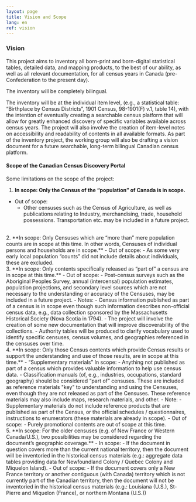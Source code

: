 ```yaml
---
layout: page
title: Vision and Scope
lang: en
ref: vision
---
```


### Vision

This project aims to inventory all born-print and born-digital statistical tables, detailed data, and mapping products, to the best of our ability, as well as all relevant documentation, for all census years in Canada (pre-Confederation to the present day).

The inventory will be completely bilingual.

The inventory will be at the individual item level, (e.g., a statistical table: “Birthplace by Census Districts”, 1901 Census, 98-1901(F) v.1, table 14), with the intention of eventually creating a searchable census platform that will allow for greatly enhanced discovery of specific variables available across census years. The project will also involve the creation of item-level notes on accessibility and readability of contents in all available formats. As part of the inventory project, the working group will also be drafting a vision document for a future searchable, long-term bilingual Canadian census platform.

#### Scope of the Canadian Census Discovery Portal

Some limitations on the scope of the project:

1. **In scope: Only the Census of the “population” of Canada is in scope.**
- Out of scope:
  - Other censuses such as the Census of Agriculture, as well as publications relating to Industry, merchandising, trade, household possessions. Transportation etc. may be included in a future project.  
<br />
2. **In scope: Only Censuses which are “more than” mere population counts are in scope at this time. In other words, Censuses of individual persons and households are in scope.**
- Out of scope:
  - As some very early local population “counts” did not include details about individuals, these are excluded.  
<br />
3. **In scope: Only contents specifically released as “part of” a census are in scope at this time.**
- Out of scope:
  - Post-census surveys such as the Aboriginal Peoples Survey,
annual (intercensal) population estimates, population projections, and secondary level sources which are not necessary to the understanding or accuracy of the Censuses, may be included in a future project.
- Notes:
  - Census information published as part of a census is in scope even though such information describes non-official census data, e.g., data collection sponsored by the Massachusetts Historical Society (Nova Scotia in 1794).
  - The project will involve the creation of some new documentation that will improve discoverability of the collections.
  - Authority tables will be produced to clarify vocabulary used to identify specific censuses, census volumes, and geographies referenced in the censuses over time.  
<br />
4. **In scope: Only those Census contents which provide Census results or support the understanding and use of those results, are in scope at this time.**
- “Supplementary materials” In scope:
  - Anything not published as part of a census which provides valuable information to help use census data.
  - Classification  manuals (of, e.g., industries, occupations, standard geography) should be considered “part of” censuses. These are included as reference materials "key" to understanding and using the Censuses, even though they are not released as part of the Censuses. These reference materials may also include maps, research materials, and other.
- Note:
  - Supplementary materials do not include reference products that are published as part of the Census, or the official schedules / questionnaires, instructions to enumerators (these materials are already in scope).
- Out of scope:
  - Purely promotional contents are out of scope at this time.  
<br />
5. **In scope: For the older censuses (e.g. of New France or Western Canada/U.S.), two possibilities may be considered regarding the document’s geographic coverage.**
- In scope:
  - If the document in question covers more than the current national territory, then the document will be inventoried in the historical census materials (e.g.: aggregate data tables providing data for Newfoundland Colony / Quebec Colony and Miquelon Island).
- Out of scope:
  - If the document covers only a New France territory or another contiguous (with Canada) territory which is not currently part of the Canadian territory, then the document will not be inventoried in the historical census materials (e.g.: Louisiana (U.S.), St-Pierre and Miquelon (France), or northern Montana (U.S.))
